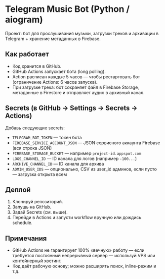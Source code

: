 # Telegram Music Bot (Python / aiogram)

Проект: бот для прослушивания музыки, загрузки треков и архивации в Telegram + хранение метаданных в Firebase.

## Как работает
- Код хранится в GitHub.
- GitHub Actions запускает бота (long polling).
- Action расписан каждые 5 часов — чтобы рестартовать бот (ограничение Actions: 6 часов запуска).
- При загрузке трека: бот сохраняет файл в Firebase Storage, метаданные в Firestore и отправляет аудио в архивный канал.

## Secrets (в GitHub -> Settings -> Secrets -> Actions)
Добавь следующие secrets:
- `TELEGRAM_BOT_TOKEN` — токен бота
- `FIREBASE_SERVICE_ACCOUNT_JSON` — JSON сервисного аккаунта Firebase (вся строка JSON)
- `FIREBASE_STORAGE_BUCKET` — например `project-id.appspot.com`
- `LOGS_CHANNEL_ID` — ID канала для логов (например `-100...`)
- `ARCHIVE_CHANNEL_ID` — ID канала для архива
- `ADMIN_USER_IDS` — опционально, CSV из user_id админов, если пусто — загрузка открыта всем

## Деплой
1. Клонируй репозиторий.
2. Запушь на GitHub.
3. Задай Secrets (см. выше).
4. Перейди в Actions и запусти workflow вручную или дождись schedule.

## Примечания
- GitHub Actions не гарантирует 100% «вечную» работу — если требуется постоянный непрерывный сервер — используй VPS или контейнерный хостинг.
- Код даёт рабочую основу; можно расширять поиск, inline-режим и т.д.
